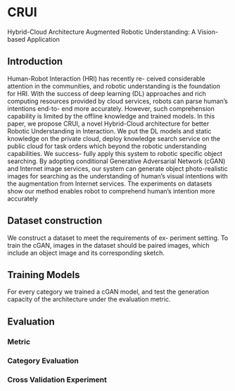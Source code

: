 # CRUI
Hybrid-Cloud Architecture Augmented Robotic Understanding: A Vision-based Application

## Introduction

Human-Robot Interaction (HRI) has recently re- ceived considerable attention in the communities, and robotic understanding is the foundation for HRI. With the success of deep learning (DL) approaches and rich computing resources provided by cloud services, robots can parse human’s intentions end-to- end more accurately. However, such comprehension capability is limited by the offline knowledge and trained models. In this paper, we propose CRUI, a novel Hybrid-Cloud architecture for better Robotic Understanding in Interaction. We put the DL models and static knowledge on the private cloud, deploy knowledge search service on the public cloud for task orders which beyond the robotic understanding capabilities. We success- fully apply this system to robotic specific object searching. By adopting conditional Generative Adversarial Network (cGAN) and Internet image services, our system can generate object photo-realistic images for searching as the understanding of human’s visual intentions with the augmentation from Internet services. The experiments on datasets show our method enables robot to comprehend human’s intention more accurately

## Dataset construction
We construct a dataset to meet the requirements of ex- periment setting. To train the cGAN, images in the dataset should be paired images, which include an object image and its corresponding sketch.

## Training Models
For every category we trained a cGAN model, and test the generation capacity of the architecture under the evaluation metric.

## Evaluation

### Metric

### Category Evaluation

### Cross Validation Experiment


